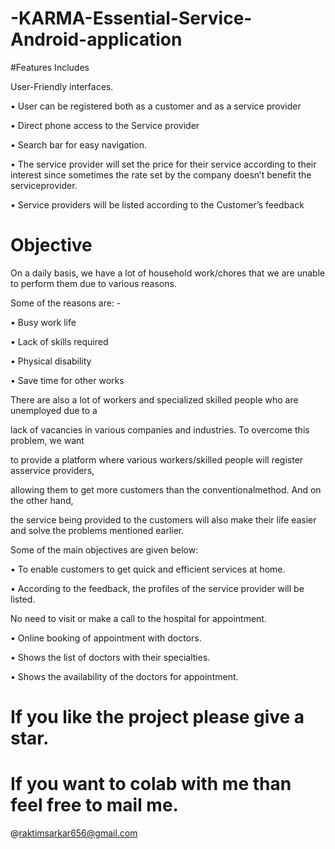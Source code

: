 # -KARMA-Essential-Service-Android-application


#Features Includes

User-Friendly interfaces.

• User can be registered both as a customer and as a service provider

• Direct phone access to the Service provider

• Search bar for easy navigation.

• The service provider will set the price for their service according to their interest
since sometimes the rate set by the company doesn’t benefit the serviceprovider.

• Service providers will be listed according to the Customer’s feedback

# Objective


On a daily basis, we have a lot of household work/chores that we are unable to perform
them due to various reasons.

Some of the reasons are: -

• Busy work life

• Lack of skills required

• Physical disability

• Save time for other works

There are also a lot of workers and specialized skilled people who are unemployed due to a

lack of vacancies in various companies and industries. To overcome this problem, we want

to provide a platform where various workers/skilled people will register asservice providers,

allowing them to get more customers than the conventionalmethod. And on the other hand,

the service being provided to the customers will also make their life easier and solve the
problems mentioned earlier.

Some of the main objectives are given below:

• To enable customers to get quick and efficient services at home.

• According to the feedback, the profiles of the service provider will be listed.



No need to visit or make a call to the hospital for appointment.

• Online booking of appointment with doctors.

• Shows the list of doctors with their specialties.

• Shows the availability of the doctors for appointment.


# If you like the project please give a star.

# If you want  to colab with me than feel free to mail me.

   @raktimsarkar656@gmail.com
